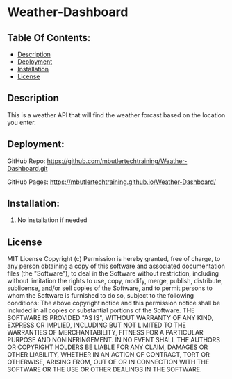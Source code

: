# Weather-Dashboard
 
## Table Of Contents:
- [Description](#Description)
- [Deployment](#Deployment)
- [Installation](#Installation)
- [License](#License)

## Description
This is a weather API that will find the weather forcast based on the location you enter.
   

## Deployment:
GitHub Repo: https://github.com/mbutlertechtraining/Weather-Dashboard.git

GitHub Pages: https://mbutlertechtraining.github.io/Weather-Dashboard/

## Installation:
1. No installation if needed


## License

MIT License
Copyright (c)
Permission is hereby granted, free of charge, to any person obtaining a copy of this software and associated documentation files (the "Software"), to deal in the Software without restriction, including without limitation the rights to use, copy, modify, merge, publish, distribute, sublicense, and/or sell copies of the Software, and to permit persons to whom the Software is furnished to do so, subject to the following conditions:
The above copyright notice and this permission notice shall be included in all copies or substantial portions of the Software.
THE SOFTWARE IS PROVIDED "AS IS", WITHOUT WARRANTY OF ANY KIND, EXPRESS OR IMPLIED, INCLUDING BUT NOT LIMITED TO THE WARRANTIES OF MERCHANTABILITY, FITNESS FOR A PARTICULAR PURPOSE AND NONINFRINGEMENT. IN NO EVENT SHALL THE AUTHORS OR COPYRIGHT HOLDERS BE LIABLE FOR ANY CLAIM, DAMAGES OR OTHER LIABILITY, WHETHER IN AN ACTION OF CONTRACT, TORT OR OTHERWISE, ARISING FROM, OUT OF OR IN CONNECTION WITH THE SOFTWARE OR THE USE OR OTHER DEALINGS IN THE SOFTWARE. 

